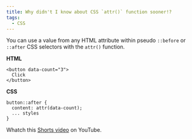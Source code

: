 ```yaml
---
title: Why didn't I know about CSS `attr()` function sooner!?
tags:
  - CSS
---
```


You can use a value from any HTML attribute within pseudo `::before` or `::after` CSS selectors with the `attr()` function.

**HTML**

```
<button data-count="3">
  Click
</button>
```

**CSS**

```
button::after {
  content: attr(data-count);
  ... styles
}
```

Whatch this <a href="https://youtu.be/XU2MxPWbvGM" target="_blank" rel="noopener noreferrer">Shorts video</a> on YouTube.
